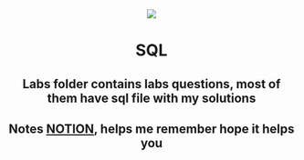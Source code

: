 <div align="center"> <img src="https://storage.subs.noventiq.com/public/images/market_setting/logotype/53583/SQL1.png"/>
 </div>
<div align="center">
  
# SQL
## Labs folder contains labs questions, most of them have sql file with my solutions
## Notes [NOTION](https://familiar-beard-e6b.notion.site/SQL-3a5404a4291745319090981a52e822a5?pvs=4), helps me remember hope it helps you
